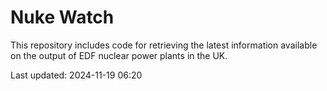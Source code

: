 # Nuke Watch

This repository includes code for retrieving the latest information available on the output of EDF nuclear power plants in the UK.

Last updated: 2024-11-19 06:20
